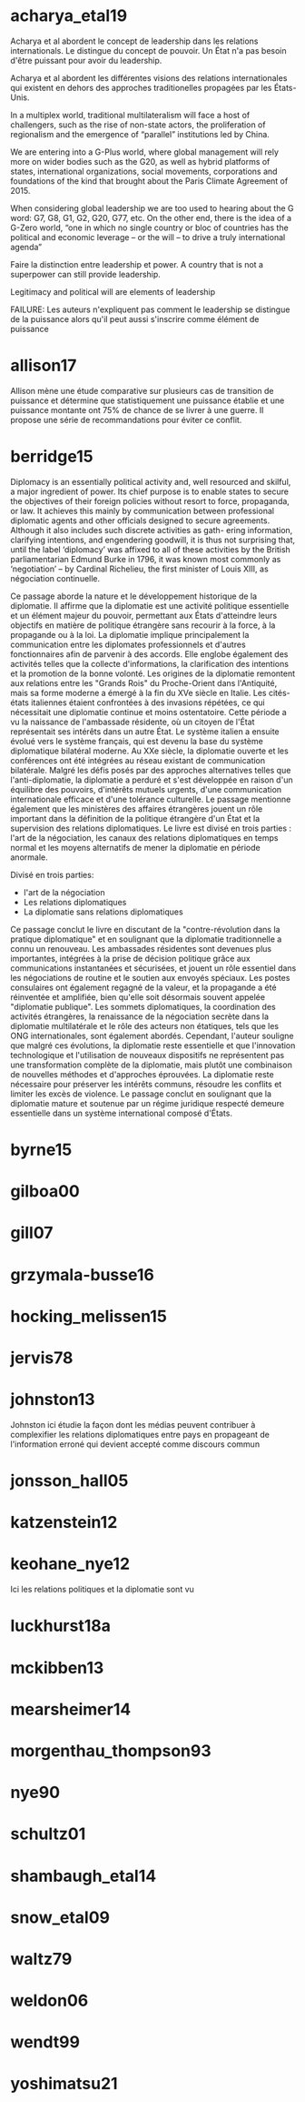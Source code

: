 # acharya_etal19 
Acharya et al abordent le concept de leadership dans les relations internationals. Le distingue du concept de pouvoir. Un État n'a pas besoin d'être puissant pour avoir du leadership.

Acharya et al abordent les différentes visions des relations internationales qui existent en dehors des approches traditionelles propagées par les États-Unis. 

In a multiplex world, traditional
multilateralism will face a host of challengers, such as the rise of non-state actors,
the proliferation of regionalism and the emergence of “parallel” institutions led by
China.

We are entering into a G-Plus world,
where global management will rely more on wider bodies such as the G20, as well as
hybrid platforms of states, international organizations, social movements, corporations
and foundations of the kind that brought about the Paris Climate Agreement of 2015.

When considering global leadership we are too used to hearing
about the G word: G7, G8, G1, G2, G20, G77, etc. On the other end, there is the idea of
a G-Zero world, “one in which no single country or bloc of countries has the political
and economic leverage – or the will – to drive a truly international agenda”

Faire la distinction entre leadership et power. A country that is not a superpower can still provide leadership.

Legitimacy and political will are elements of leadership

FAILURE: Les auteurs n'expliquent pas comment le leadership se distingue de la puissance alors qu'il peut aussi s'inscrire comme élément de puissance


# allison17
Allison mène une étude comparative sur plusieurs cas de transition de puissance et détermine que statistiquement une puissance établie et une puissance montante ont 75% de chance de se livrer à une guerre. Il propose une série de recommandations pour éviter ce conflit.


# berridge15
Diplomacy is an essentially political activity and, well resourced and
skilful, a major ingredient of power. Its chief purpose is to enable states
to secure the objectives of their foreign policies without resort to force,
propaganda, or law.  It achieves this mainly by communication between
professional diplomatic agents and other officials designed to secure
agreements. Although it also includes such discrete activities as gath-
ering information, clarifying intentions, and engendering goodwill, it is
thus not surprising that, until the label ‘diplomacy’ was affixed to all of
these activities by the British parliamentarian Edmund Burke in 1796, it
was known most commonly as ‘negotiation’ – by Cardinal Richelieu, the
first minister of Louis XIII, as négociation continuelle.

Ce passage aborde la nature et le développement historique de la diplomatie. Il affirme que la diplomatie est une activité politique essentielle et un élément majeur du pouvoir, permettant aux États d'atteindre leurs objectifs en matière de politique étrangère sans recourir à la force, à la propagande ou à la loi. La diplomatie implique principalement la communication entre les diplomates professionnels et d'autres fonctionnaires afin de parvenir à des accords. Elle englobe également des activités telles que la collecte d'informations, la clarification des intentions et la promotion de la bonne volonté. Les origines de la diplomatie remontent aux relations entre les "Grands Rois" du Proche-Orient dans l'Antiquité, mais sa forme moderne a émergé à la fin du XVe siècle en Italie. Les cités-états italiennes étaient confrontées à des invasions répétées, ce qui nécessitait une diplomatie continue et moins ostentatoire. Cette période a vu la naissance de l'ambassade résidente, où un citoyen de l'État représentait ses intérêts dans un autre État. Le système italien a ensuite évolué vers le système français, qui est devenu la base du système diplomatique bilatéral moderne. Au XXe siècle, la diplomatie ouverte et les conférences ont été intégrées au réseau existant de communication bilatérale. Malgré les défis posés par des approches alternatives telles que l'anti-diplomatie, la diplomatie a perduré et s'est développée en raison d'un équilibre des pouvoirs, d'intérêts mutuels urgents, d'une communication internationale efficace et d'une tolérance culturelle. Le passage mentionne également que les ministères des affaires étrangères jouent un rôle important dans la définition de la politique étrangère d'un État et la supervision des relations diplomatiques. Le livre est divisé en trois parties : l'art de la négociation, les canaux des relations diplomatiques en temps normal et les moyens alternatifs de mener la diplomatie en période anormale.

Divisé en trois parties:
- l'art de la négociation
- Les relations diplomatiques
- La diplomatie sans relations diplomatiques

Ce passage conclut le livre en discutant de la "contre-révolution dans la pratique diplomatique" et en soulignant que la diplomatie traditionnelle a connu un renouveau. Les ambassades résidentes sont devenues plus importantes, intégrées à la prise de décision politique grâce aux communications instantanées et sécurisées, et jouent un rôle essentiel dans les négociations de routine et le soutien aux envoyés spéciaux. Les postes consulaires ont également regagné de la valeur, et la propagande a été réinventée et amplifiée, bien qu'elle soit désormais souvent appelée "diplomatie publique". Les sommets diplomatiques, la coordination des activités étrangères, la renaissance de la négociation secrète dans la diplomatie multilatérale et le rôle des acteurs non étatiques, tels que les ONG internationales, sont également abordés. Cependant, l'auteur souligne que malgré ces évolutions, la diplomatie reste essentielle et que l'innovation technologique et l'utilisation de nouveaux dispositifs ne représentent pas une transformation complète de la diplomatie, mais plutôt une combinaison de nouvelles méthodes et d'approches éprouvées. La diplomatie reste nécessaire pour préserver les intérêts communs, résoudre les conflits et limiter les excès de violence. Le passage conclut en soulignant que la diplomatie mature et soutenue par un régime juridique respecté demeure essentielle dans un système international composé d'États.

# byrne15


# gilboa00

# gill07

# grzymala-busse16

# hocking_melissen15

# jervis78

# johnston13
Johnston ici étudie la façon dont les médias peuvent contribuer à complexifier les relations diplomatiques entre pays en propageant de l'information erroné qui devient accepté comme discours commun

# jonsson_hall05


# katzenstein12

# keohane_nye12
Ici les relations politiques et la diplomatie sont vu 

# luckhurst18a

# mckibben13

# mearsheimer14

# morgenthau_thompson93

# nye90

# schultz01

# shambaugh_etal14

# snow_etal09

# waltz79

# weldon06

# wendt99

# yoshimatsu21
